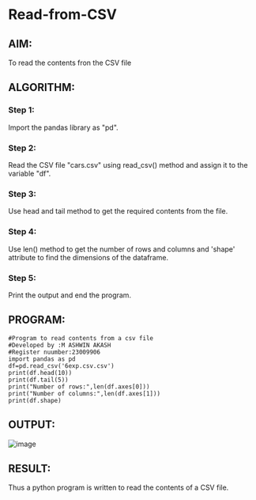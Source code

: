 # Read-from-CSV

## AIM:
To read the contents fron the CSV file
## ALGORITHM:
### Step 1:
Import the pandas library as "pd".
### Step 2:
Read the CSV file "cars.csv" using read_csv() method and assign it to the variable "df".
### Step 3:
Use head and tail method to get the required contents from the file.
### Step 4:
Use len() method to get the number of rows and columns and 'shape' attribute to find the dimensions of the dataframe.
### Step 5:
Print the output and end the program.
## PROGRAM:
```
#Program to read contents from a csv file
#Developed by :M ASHWIN AKASH
#Register nuumber:23009906
import pandas as pd
df=pd.read_csv('6exp.csv.csv')
print(df.head(10))
print(df.tail(5))
print("Number of rows:",len(df.axes[0]))
print("Number of columns:",len(df.axes[1]))
print(df.shape)
```
## OUTPUT:
![image](https://github.com/saron2006/Read-from-CSV/assets/138849343/4bb4184d-ad5c-4b22-bf1f-72e230a581fc)


## RESULT:
Thus a python program is written to read the contents of a CSV file.
